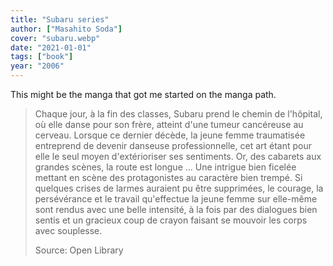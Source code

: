 ```yaml
---
title: "Subaru series"
author: ["Masahito Soda"]
cover: "subaru.webp"
date: "2021-01-01"
tags: ["book"]
year: "2006"
---
```


This might be the manga that got me started on the manga path.

> Chaque jour, à la fin des classes, Subaru prend le chemin de l'hôpital, où elle danse pour son frère, atteint d'une tumeur cancéreuse au cerveau. Lorsque ce dernier décède, la jeune femme traumatisée entreprend de devenir danseuse professionnelle, cet art étant pour elle le seul moyen d'extérioriser ses sentiments. Or, des cabarets aux grandes scènes, la route est longue ... Une intrigue bien ficelée mettant en scène des protagonistes au caractère bien trempé. Si quelques crises de larmes auraient pu être supprimées, le courage, la persévérance et le travail qu'effectue la jeune femme sur elle-même sont rendus avec une belle intensité, à la fois par des dialogues bien sentis et un gracieux coup de crayon faisant se mouvoir les corps avec souplesse.
>
> Source: Open Library
